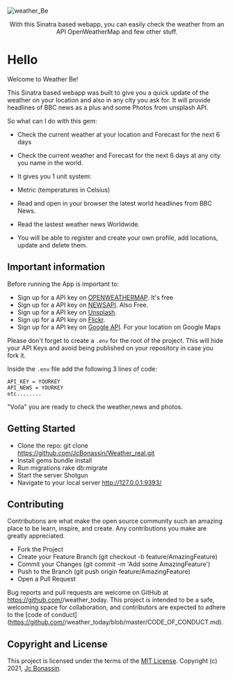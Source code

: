 ![weather_Be](https://user-images.githubusercontent.com/72950188/122404437-d862a000-cf44-11eb-94fa-24f94010aaac.png)
<div align="center">
  <p>With this Sinatra based webapp, you can easily check the weather from an API OpenWeatherMap and few other stuff.</p>
</div>

# Hello 

Welcome to Weather Be! 

This Sinatra based webapp was built to give you a quick update of the weather on your location and also in any city you ask for. It will provide headlines of BBC news as a plus and some Photos from unsplash API. 

So what can I do with this gem: 

- Check the current weather at your location and Forecast for the next 6 days 
- Check the current weather and Forecast for the next 6 days at any city you name in the world.

-  It gives you 1 unit system: 
  - Metric (temperatures in Celsius)
  

- Read and open in your browser the latest world headlines from BBC News. 
- Read the lastest weather news Worldwide.
- You will be able to register and create your own profile, add locations, update and delete them. 

## Important information 

Before running the App is important to: 

- Sign up for a API key on [OPENWEATHERMAP](https://openweathermap.org/). It's free
- Sign up for a API key on [NEWSAPI](https://newsapi.org/). Also Free. 
- Sign up for a API key on [Unsplash](https://unsplash.com/developers).
- Sign up for a API key on [Flickr](https://www.flickr.com/services/api/).
- Sign up for a API key on [Google API](https://console.cloud.google.com/apis/dashboard). For your location on Google Maps

Please don't forget to create a `.env` for the root of the project. This will hide your API Keys and avoid being published on your repository in case you fork it. 

Inside the `.env` file add the following 3 lines of code:

```cassandraql
API_KEY = YOURKEY
API_NEWS = YOURKEY
etc........ 
```

"Voila" you are ready to check the weather,news and photos. 

## Getting Started

- Clone the repo: git clone https://github.com/JcBonassin/Weather_real.git
- Install gems bundle install
- Run migrations rake db:migrate
- Start the server Shotgun
- Navigate to your local server http://127.0.0.1:9393/


## Contributing

Contributions are what make the open source community such an amazing place to be learn, inspire, and create. Any contributions you make are greatly appreciated.

- Fork the Project
- Create your Feature Branch (git checkout -b feature/AmazingFeature)
- Commit your Changes (git commit -m 'Add some AmazingFeature')
- Push to the Branch (git push origin feature/AmazingFeature)
- Open a Pull Request

Bug reports and pull requests are welcome on GitHub at https://github.com/<github username>/weather_today. This project is intended to be a safe, welcoming space for collaboration, and contributors are expected to adhere to the [code of conduct](https://github.com/<github username>/weather_today/blob/master/CODE_OF_CONDUCT.md).

## Copyright and License

This project is licensed under the terms of the [MIT License](https://opensource.org/licenses/MIT).
Copyright (c) 2021, [Jc Bonassin](https://www.jcbonassin.net/).


